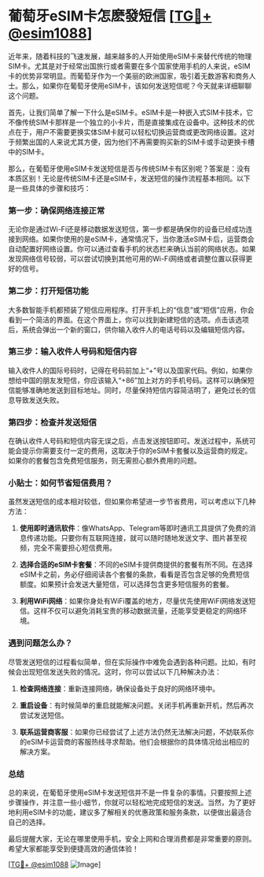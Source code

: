 # 葡萄牙eSIM卡怎麽發短信 [[TG💪+ @esim1088](https://t.me/s/esim1088)]

近年来，随着科技的飞速发展，越来越多的人开始使用eSIM卡来替代传统的物理SIM卡。尤其是对于经常出国旅行或者需要在多个国家使用手机的人来说，eSIM卡的优势非常明显。而葡萄牙作为一个美丽的欧洲国家，吸引着无数游客和商务人士。那么，如果你在葡萄牙使用eSIM卡，该如何发送短信呢？今天就来详细聊聊这个问题。

首先，让我们简单了解一下什么是eSIM卡。eSIM卡是一种嵌入式SIM卡技术，它不像传统SIM卡那样是一个独立的小卡片，而是直接集成在设备中。这种技术的优点在于，用户不需要更换实体SIM卡就可以轻松切换运营商或更改网络设置。这对于频繁出国的人来说尤其方便，因为他们不再需要购买新的SIM卡或手动更换卡槽中的SIM卡。

那么，在葡萄牙使用eSIM卡发送短信是否与传统SIM卡有区别呢？答案是：没有本质区别！无论是传统SIM卡还是eSIM卡，发送短信的操作流程基本相同。以下是一些具体的步骤和技巧：

### 第一步：确保网络连接正常

无论你是通过Wi-Fi还是移动数据发送短信，第一步都是确保你的设备已经成功连接到网络。如果你使用的是eSIM卡，通常情况下，当你激活eSIM卡后，运营商会自动配置好网络设置。你可以通过查看手机的状态栏来确认当前的网络状态。如果发现网络信号较弱，可以尝试切换到其他可用的Wi-Fi网络或者调整位置以获得更好的信号。

### 第二步：打开短信功能

大多数智能手机都预装了短信应用程序。打开手机上的“信息”或“短信”应用，你会看到一个简洁的界面。在这个界面上，你可以找到新建短信的选项。点击该选项后，系统会弹出一个新的窗口，供你输入收件人的电话号码以及编辑短信内容。

### 第三步：输入收件人号码和短信内容

输入收件人的国际号码时，记得在号码前加上“+”号以及国家代码。例如，如果你想给中国的朋友发短信，你应该输入“+86”加上对方的手机号码。这样可以确保短信能够准确地发送到目标地址。同时，尽量保持短信内容简洁明了，避免过长的信息导致发送失败。

### 第四步：检查并发送短信

在确认收件人号码和短信内容无误之后，点击发送按钮即可。发送过程中，系统可能会提示你需要支付一定的费用，这取决于你的eSIM卡套餐以及运营商的规定。如果你的套餐包含免费短信服务，则无需担心额外费用的问题。

### 小贴士：如何节省短信费用？

虽然发送短信的成本相对较低，但如果你希望进一步节省费用，可以考虑以下几种方法：

1. **使用即时通讯软件**：像WhatsApp、Telegram等即时通讯工具提供了免费的消息传递功能。只要你有互联网连接，就可以随时随地发送文字、图片甚至视频，完全不需要担心短信费用。
   
2. **选择合适的eSIM卡套餐**：不同的eSIM卡提供商提供的套餐有所不同。在选择eSIM卡之前，务必仔细阅读各个套餐的条款，看看是否包含足够的免费短信额度。如果预计会发送大量短信，可以选择包含更多短信服务的套餐。

3. **利用WiFi网络**：如果你身处有WiFi覆盖的地方，尽量优先使用WiFi网络发送短信。这样不仅可以避免消耗宝贵的移动数据流量，还能享受更稳定的网络环境。

### 遇到问题怎么办？

尽管发送短信的过程看似简单，但在实际操作中难免会遇到各种问题。比如，有时候会出现短信发送失败的情况。这时，你可以尝试以下几种解决办法：

1. **检查网络连接**：重新连接网络，确保设备处于良好的网络环境中。
   
2. **重启设备**：有时候简单的重启就能解决问题。关闭手机再重新开机，然后再次尝试发送短信。

3. **联系运营商客服**：如果你已经尝试了上述方法仍然无法解决问题，不妨联系你的eSIM卡运营商的客服热线寻求帮助。他们会根据你的具体情况给出相应的解决方案。

### 总结

总的来说，在葡萄牙使用eSIM卡发送短信并不是一件复杂的事情。只要按照上述步骤操作，并注意一些小细节，你就可以轻松地完成短信的发送。当然，为了更好地利用eSIM卡的功能，建议多了解相关的优惠政策和服务条款，以便做出最适合自己的选择。

最后提醒大家，无论在哪里使用手机，安全上网和合理消费都是非常重要的原则。希望大家都能享受到便捷高效的通信体验！

[[TG💪+ @esim1088](https://t.me/s/esim1088) ![Image](https://i.postimg.cc/4NQfJmqS/Snipaste-2025-05-13-00-14-12.png)]